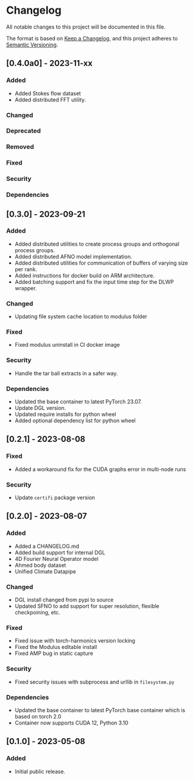 <!-- markdownlint-disable MD024 -->
# Changelog

All notable changes to this project will be documented in this file.

The format is based on [Keep a Changelog](https://keepachangelog.com/en/1.0.0/),
and this project adheres to [Semantic Versioning](https://semver.org/spec/v2.0.0.html).

## [0.4.0a0] - 2023-11-xx

### Added

- Added Stokes flow dataset
- Added distributed FFT utility.

### Changed

### Deprecated

### Removed

### Fixed

### Security

### Dependencies

## [0.3.0] - 2023-09-21

### Added

- Added distributed utilities to create process groups and orthogonal process groups.
- Added distributed AFNO model implementation.
- Added distributed utilities for communication of buffers of varying size per rank.
- Added instructions for docker build on ARM architecture.
- Added batching support and fix the input time step for the DLWP wrapper.

### Changed

- Updating file system cache location to modulus folder

### Fixed

- Fixed modulus uninstall in CI docker image

### Security

- Handle the tar ball extracts in a safer way.

### Dependencies

- Updated the base container to latest PyTorch 23.07.
- Update DGL version.
- Updated require installs for python wheel
- Added optional dependency list for python wheel

## [0.2.1] - 2023-08-08

### Fixed

- Added a workaround fix for the CUDA graphs error in multi-node runs

### Security

- Update `certifi` package version

## [0.2.0] - 2023-08-07

### Added

- Added a CHANGELOG.md
- Added build support for internal DGL
- 4D Fourier Neural Operator model
- Ahmed body dataset
- Unified Climate Datapipe

### Changed

- DGL install changed from pypi to source
- Updated SFNO to add support for super resolution, flexible checkpoining, etc.

### Fixed

- Fixed issue with torch-harmonics version locking
- Fixed the Modulus editable install
- Fixed AMP bug in static capture

### Security

- Fixed security issues with subprocess and urllib in `filesystem.py`

### Dependencies

- Updated the base container to latest PyTorch base container which is based on torch 2.0
- Container now supports CUDA 12, Python 3.10

## [0.1.0] - 2023-05-08

### Added

- Initial public release.
